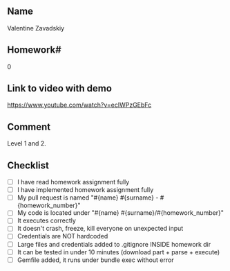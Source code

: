## Name
Valentine Zavadskiy

## Homework#
0

## Link to video with demo
https://www.youtube.com/watch?v=ecIWPzGEbFc

## Comment
Level 1 and 2.

## Checklist
- [ ] I have read homework assignment fully
- [ ] I have implemented homework assignment fully
- [ ] My pull request is named "#{name} #{surname} - #{homework_number}"
- [ ] My code is located under "#{name} #{surname}/#{homework_number}"
- [ ] It executes correctly
- [ ] It doesn't crash, freeze, kill everyone on unexpected input
- [ ] Credentials are NOT hardcoded
- [ ] Large files and credentials added to .gitignore INSIDE homework dir
- [ ] It can be tested in under 10 minutes (download part + parse + execute)
- [ ] Gemfile added, it runs under bundle exec without error
